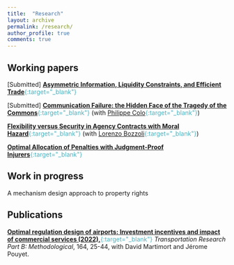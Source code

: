 ```yaml
---
title:  "Research"
layout: archive
permalink: /research/
author_profile: true
comments: true
---
```



## Working papers

[Submitted]  <span style="color:#4CB1BD;">[**Asymmetric Information, Liquidity Constraints, and Efficient Trade**](../files/Asymmetric_information_liquidity_and_trade.pdf){:target="_blank"}</span>

[Submitted] <span style="color:#4CB1BD;">[**Communication Failure: the Hidden Face of the Tragedy of the Commons**](https://www.dropbox.com/scl/fi/96rq6a0dsicfkjypqgo6w/ColoPommey.pdf?rlkey=m3tpe3vzlwywabje08wfr25ii&dl=0){:target="_blank"}</span>  (with <span style="color:#4CB1BD;">[Philippe Colo](https://sites.google.com/view/philippe-colo/){:target="_blank"}</span>)

<span style="color:#4CB1BD;">[**Flexibility versus Security in Agency Contracts
with Moral Hazard**](https://www.dropbox.com/scl/fi/bjdi9kxqnm15huig78f5s/_Draft__Flexibility_versus_security_in_agency_contracts_with_moral_hazard-1.pdf?rlkey=36s1zhhf4in397459ek790exs&e=1&st=mf642bm5&dl=0){:target="_blank"}</span>  (with <span style="color:#4CB1BD;">[Lorenzo Bozzoli](https://sites.google.com/view/l-bozzoli/research){:target="_blank"}</span>)


<span style="color:#4CB1BD;">[**Optimal Allocation of Penalties with Judgment-Proof Injurers**](../files/allocation_penalties_pommey.pdf){:target="_blank"}</span>

## Work in progress

A mechanism design approach to property rights

## Publications

<span style="color:#4CB1BD;">[**Optimal regulation design of airports: Investment incentives and impact of commercial services (2022),**](https://www.sciencedirect.com/science/article/pii/S019126152200128X){:target="_blank"}</span> _Transportation Research Part B: Methodological_, 164, 25-44, with David Martimort and Jérome Pouyet.






